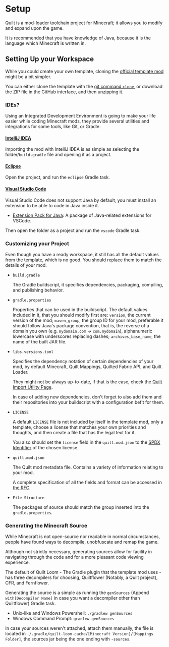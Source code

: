 # Setup

Quilt is a mod-loader toolchain project for Minecraft; it allows you to modify and expand upon the game.

It is recommended that you have knowledge of Java, because it is the language which Minecraft is written in. <!--- TODO: Perhaps link to some Java resources and courses. -->

## Setting Up your Workspace

While you could create your own template, cloning the [official template mod](https://github.com/QuiltMC/quilt-template-mod)
might be a bit simpler.

You can either clone the template with the [git command `clone`](https://git-scm.com/docs/git-clone), or download the
ZIP file in the GitHub interface, and then unzipping it.

### IDEs?

Using an Integrated Development Environment is going to make your life easier while coding Minecraft mods, they provide
several utilities and integrations for some tools, like Git, or Gradle.

#### [IntelliJ IDEA](https://www.jetbrains.com/idea)

Importing the mod with IntelliJ IDEA is as simple as selecting the folder/`build.gradle` file and opening it as a project.

#### [Eclipse](https://www.eclipse.org)

Open the project, and run the `eclipse` Gradle task.

#### [Visual Studio Code](https://code.visualstudio.com)

Visual Studio Code does not support Java by default, you must install an extension to be able to code in Java inside
it.

- [Extension Pack for Java](https://marketplace.visualstudio.com/items?itemName=vscjava.vscode-java-pack): A package of Java-related
extensions for VSCode.

Then open the folder as a project and run the `vscode` Gradle task.

### Customizing your Project

Even though you have a ready workspace, it still has all the default values from the template, which is no good.
You should replace them to match the details of your mod.

- `build.gradle`

    The Gradle buildscript, it specifies dependencies, packaging, compiling, and publishing behavior.

- `gradle.properties`

    Properties that can be used in the buildscript.
    The default values included in it, that you should modify first are: `version`, the current version of the mod;
`maven_group`, the group ID for your mod, preferable it should follow Java's package convention, that is, the reverse
of a domain you own (e.g. `mydomain.com` -> `com.mydomain`), alphanumeric lowercase with underscores replacing dashes;
`archives_base_name`, the name of the built JAR file.

- `libs.versions.toml`

    Specifies the dependency notation of certain dependencies of your mod, by default Minecraft, Quilt Mappings, Quilted
Fabric API, and Quilt Loader.

    They might not be always up-to-date, if that is the case, check the [Quilt Import Utility Page](https://lambdaurora.dev/tools/import_quilt.html).

    In case of adding new dependencies, don't forget to also add them and their repositories into your buildscript with a
configuration befit for them.

- `LICENSE`

    A default `LICENSE` file is not included by itself in the template mod, only a template, choose a license that matches
your own priorities and thoughts, and then create a file that has the legal text for it.

    You also should set the `license` field in the `quilt.mod.json` to the [SPDX Identifier](https://spdx.org/licenses) of the chosen license.

- `quilt.mod.json`

    The Quilt mod metadata file.
    Contains a variety of information relating to your mod.

    A complete specification of all the fields and format can be accessed in [the RFC](https://github.com/QuiltMC/rfcs/blob/main/specification/0002-quilt.mod.json.md).

- `File Structure`

    The packages of source should match the group inserted into the `gradle.properties`.

### Generating the Minecraft Source

While Minecraft is not open-source nor readable in normal circumstances, people have found ways to decompile, unobfuscate
and remap the game.

Although not strictly necessary, generating sources allow for facility in navigating through the code and for a more
pleasant code viewing experience.

The default of Quilt Loom - The Gradle plugin that the template mod uses - has three decompilers for choosing, Quiltflower
(Notably, a Quilt project), CFR, and Fernflower.

Generating the source is a simple as running the `genSources` (Append `with[Decompiler Name]` in case you want a decompiler
other than Quiltflower) Gradle task.

- Unix-like and Windows Powershell: `./gradlew genSources`
- Windows Command Prompt: `gradlew genSources`

In case your sources weren't attached, attach them manually, the file is located in
`./.gradle/quilt-loom-cache/[Minecraft Version]/[Mappings Folder]`, the sources jar being the one ending with `-sources`.
